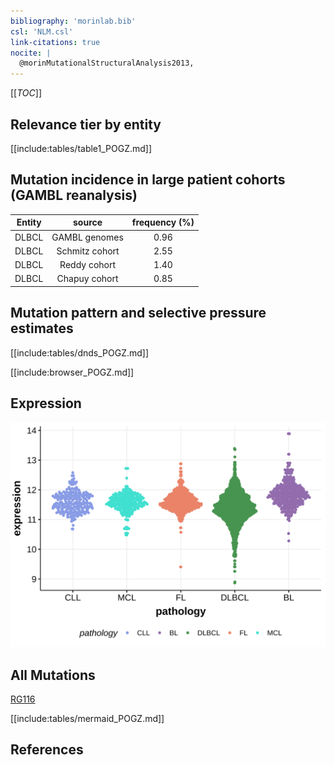 ```yaml
---
bibliography: 'morinlab.bib'
csl: 'NLM.csl'
link-citations: true
nocite: |
  @morinMutationalStructuralAnalysis2013, 
---
```

[[_TOC_]]


## Relevance tier by entity

[[include:tables/table1_POGZ.md]]

## Mutation incidence in large patient cohorts (GAMBL reanalysis)

|Entity|source        |frequency (%)|
|:------:|:--------------:|:-------------:|
|DLBCL |GAMBL genomes |0.96         |
|DLBCL |Schmitz cohort|2.55         |
|DLBCL |Reddy cohort  |1.40         |
|DLBCL |Chapuy cohort |0.85         |

## Mutation pattern and selective pressure estimates

[[include:tables/dnds_POGZ.md]]



[[include:browser_POGZ.md]]

## Expression
![](images/gene_expression/POGZ_by_pathology.svg)
<!-- ORIGIN: morinMutationalStructuralAnalysis2013 -->
<!-- DLBCL: morinMutationalStructuralAnalysis2013 -->

## All Mutations

[RG116](https://www.bcgsc.ca/downloads/morinlab/GAMBL/Morin_2013/RG116.html)

[[include:tables/mermaid_POGZ.md]]

## References

